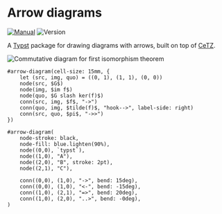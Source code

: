 # Arrow diagrams

[![Manual](https://img.shields.io/badge/docs-manual.pdf-blue)](https://github.com/Jollywatt/arrow-diagrams/raw/master/docs/manual.pdf)
![Version](https://img.shields.io/badge/dynamic/toml?url=https%3A%2F%2Fgithub.com%2FJollywatt%2Farrow-diagrams%2Fraw%2Fmaster%2Ftypst.toml&query=package.version&label=version)

A [Typst]("https://typst.app/") package for drawing diagrams with arrows,
built on top of [CeTZ]("https://github.com/johannes-wolf/cetz").

![Commutative diagram for first isomorphism theorem](https://github.com/Jollywatt/arrow-diagrams/raw/master/docs/examples/example.svg)

```typ
#arrow-diagram(cell-size: 15mm, {
	let (src, img, quo) = ((0, 1), (1, 1), (0, 0))
	node(src, $G$)
	node(img, $im f$)
	node(quo, $G slash ker(f)$)
	conn(src, img, $f$, "->")
	conn(quo, img, $tilde(f)$, "hook-->", label-side: right)
	conn(src, quo, $pi$, "->>")
})

#arrow-diagram(
	node-stroke: black,
	node-fill: blue.lighten(90%),
	node((0,0), `typst`),
	node((1,0), "A"),
	node((2,0), "B", stroke: 2pt),
	node((2,1), "C"),

	conn((0,0), (1,0), "->", bend: 15deg),
	conn((0,0), (1,0), "<-", bend: -15deg),
	conn((1,0), (2,1), "=>", bend: 20deg),
	conn((1,0), (2,0), "..>", bend: -0deg),
)
```